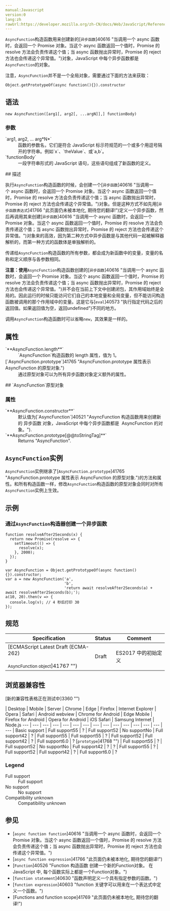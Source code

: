 ```yaml
---
manual:Javascript
version:0
lang:zh
rawUrl:https://developer.mozilla.org/zh-CN/docs/Web/JavaScript/Reference/Global_Objects/AsyncFunction
---
```







`AsyncFunction`构造函数用来创建新的[`异步函数`]40616 "当调用一个 async 函数时，会返回一个 Promise 对象。当这个 async 函数返回一个值时，Promise 的 resolve 方法会负责传递这个值；当 async 函数抛出异常时，Promise 的 reject 方法也会传递这个异常值。")对象，JavaScript 中每个异步函数都是`AsyncFunction`的对象。



注意，`AsyncFunction`并不是一个全局对象，需要通过下面的方法来获取：


```
Object.getPrototypeOf(async function(){}).constructor
```

## 语法<a name="语法"></a>

```
new AsyncFunction([arg1[, arg2[, ...argN]],] functionBody)
```

### 参数<a name="参数"></a>
<dl><dt id=''>`arg1, arg2, ... arg*N*`</dt><dd>函数的参数名，它们是符合 JavaScript 标示符规范的一个或多个用逗号隔开的字符串。例如`x`、`theValue`、或`a,b`。</dd><dt id=''>`functionBody`</dt><dd>一段字符串形式的 JavaScript 语句，这些语句组成了新函数的定义。</dd></dl>
## 描述<a name="描述"></a>


执行`AsyncFunction`构造函数的时候，会创建一个[`异步函数`]40616 "当调用一个 async 函数时，会返回一个 Promise 对象。当这个 async 函数返回一个值时，Promise 的 resolve 方法会负责传递这个值；当 async 函数抛出异常时，Promise 的 reject 方法也会传递这个异常值。")对象。但是这种方式不如先用[`异步函数表达式`]41766 "此页面仍未被本地化, 期待您的翻译!")定义一个异步函数，然后再调用其来创建[`异步函数`]40616 "当调用一个 async 函数时，会返回一个 Promise 对象。当这个 async 函数返回一个值时，Promise 的 resolve 方法会负责传递这个值；当 async 函数抛出异常时，Promise 的 reject 方法也会传递这个异常值。")对象来的高效，因为第二种方式中异步函数是与其他代码一起被解释器解析的，而第一种方式的函数体是单独解析的。



传递给`AsyncFunction`构造函数的所有参数，都会成为新函数中的变量，变量的名称和定义顺序与各参数相同。



**注意：使用**`AsyncFunction`构造函数创建的[`异步函数`]40616 "当调用一个 async 函数时，会返回一个 Promise 对象。当这个 async 函数返回一个值时，Promise 的 resolve 方法会负责传递这个值；当 async 函数抛出异常时，Promise 的 reject 方法也会传递这个异常值。")并不会在当前上下文中创建闭包，其作用域始终是全局的。因此运行的时候只能访问它们自己的本地变量和全局变量，但不能访问构造函数被调用的那个作用域中的变量。这是它与[`eval`]40573 "执行指定代码之后的返回值。如果返回值为空，返回undefined")不同的地方。




调用`AsyncFunction`构造函数时可以省略`new`，其效果是一样的。


## 属性<a name="属性"></a>
<dl><dt id=''>`**AsyncFunction.length**`</dt><dd>`AsyncFunction`构造函数的 length 属性，值为 1。</dd><dt id=''>[`AsyncFunction.prototype`]41765 "AsyncFunction.prototype 属性表示 AsyncFunction 的原型对象.")</dt><dd>通过原型对象可以为所有异步函数对象定义额外的属性。</dd></dl>
## `AsyncFunction`原型对象<a name="AsyncFunction_原型对象"></a>

### 属性<a name="属性_2"></a>
<dl><dt id=''>`**AsyncFunction.constructor**`</dt><dd>默认值为[`AsyncFunction`]40521 "AsyncFunction 构造函数用来创建新的 异步函数 对象，JavaScript 中每个异步函数都是  AsyncFunction 的对象。").</dd><dt id=''>`**AsyncFunction.prototype[@@toStringTag]**`</dt><dd>Returns &quot;AsyncFunction&quot;.</dd></dl>

## `AsyncFunction`实例<a name="AsyncFunction_实例"></a>


`AsyncFunction`实例继承了[`AsyncFunction.prototype`]41765 "AsyncFunction.prototype 属性表示 AsyncFunction 的原型对象.")的方法和属性。和所有构造函数一样，修改`AsyncFunction`构造函数的原型对象会同时对所有`AsyncFunction`实例上生效。


## 示例<a name="示例"></a>

### 通过`AsyncFunction`构造器创建一个异步函数<a name="通过_AsyncFunction_构造器创建一个异步函数"></a>

```
function resolveAfter2Seconds(x) {
  return new Promise(resolve => {
    setTimeout(() => {
      resolve(x);
    }, 2000);
  });
}

var AsyncFunction = Object.getPrototypeOf(async function(){}).constructor;
var a = new AsyncFunction('a', 
                          'b',
                          'return await resolveAfter2Seconds(a) + await resolveAfter2Seconds(b);');
a(10, 20).then(v => {
  console.log(v); // 4 秒后打印 30
});
```

## 规范<a name="规范"></a>

Specification | Status | Comment 
 ---  |  ---  |  ---  | 
[ECMAScript Latest Draft (ECMA-262)<br></br><small>AsyncFunction object</small>]41767 "") | Draft | ES2017 中的初始定义 


## 浏览器兼容性<a name="浏览器兼容性"></a>
[新的兼容性表格正在测试中<i></i>]3360 "")

 | <abbr>Desktop<i></i></abbr> | <abbr>Mobile<i></i></abbr> | <abbr>Server<i></i></abbr> 
 | <abbr>Chrome<i></i></abbr> | <abbr>Edge<i></i></abbr> | <abbr>Firefox<i></i></abbr> | <abbr>Internet Explorer<i></i></abbr> | <abbr>Opera<i></i></abbr> | <abbr>Safari<i></i></abbr> | <abbr>Android webview<i></i></abbr> | <abbr>Chrome for Android<i></i></abbr> | <abbr>Edge Mobile<i></i></abbr> | <abbr>Firefox for Android<i></i></abbr> | <abbr>Opera for Android<i></i></abbr> | <abbr>iOS Safari<i></i></abbr> | <abbr>Samsung Internet<i></i></abbr> | <abbr>Node.js<i></i></abbr> 
 ---  |  ---  |  ---  |  ---  |  ---  |  ---  |  ---  |  ---  |  ---  |  ---  |  ---  |  ---  |  ---  |  ---  |  ---  | 
Basic support | <abbr>Full support</abbr>55 | <abbr>?</abbr> | <abbr>Full support</abbr>52 | <abbr>No support</abbr>No | <abbr>Full support</abbr>42 | <abbr>?</abbr> | <abbr>Full support</abbr>55 | <abbr>Full support</abbr>55 | <abbr>?</abbr> | <abbr>Full support</abbr>52 | <abbr>Full support</abbr>42 | <abbr>?</abbr> | <abbr>Full support</abbr>6.0 | <abbr>?</abbr> 
[`prototype`]41768 "") | <abbr>Full support</abbr>55 | <abbr>?</abbr> | <abbr>Full support</abbr>52 | <abbr>No support</abbr>No | <abbr>Full support</abbr>42 | <abbr>?</abbr> | <abbr>?</abbr> | <abbr>Full support</abbr>55 | <abbr>?</abbr> | <abbr>Full support</abbr>52 | <abbr>Full support</abbr>42 | <abbr>?</abbr> | <abbr>Full support</abbr>6.0 | <abbr>?</abbr> 


### Legend<a name="Legend"></a>
<dl><dt id=''><abbr>Full support</abbr></dt><dd>Full support</dd><dt id=''><abbr>No support</abbr></dt><dd>No support</dd><dt id=''><abbr>Compatibility unknown</abbr></dt><dd>Compatibility unknown</dd></dl>


## 参见<a name="参见"></a>

* [`async function function`]40616 "当调用一个 async 函数时，会返回一个 Promise 对象。当这个 async 函数返回一个值时，Promise 的 resolve 方法会负责传递这个值；当 async 函数抛出异常时，Promise 的 reject 方法也会传递这个异常值。")
* [`async function expression`]41766 "此页面仍未被本地化, 期待您的翻译!")
* [`Function`]40526 "Function 构造函数 创建一个新的Function对象。 在 JavaScript 中, 每个函数实际上都是一个Function对象。")
* [`function statement`]40630 "函数声明定义一个具有指定参数的函数。")
* [`function expression`]40603 "function 关键字可以用来在一个表达式中定义一个函数。")
* [Functions and function scope]41769 "此页面仍未被本地化, 期待您的翻译!")



